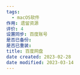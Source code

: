 ```yaml
---
tags:
  - macOS软件
作用: 遗留资源
评价: 4
设置同步: 百度账号
是否已备份:
是否已重装:
title: 百度网盘
date created: 2023-02-28
date modified: 2023-03-14
---
```

